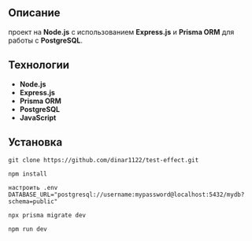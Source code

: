 
## Описание

проект на **Node.js** с использованием **Express.js** и **Prisma ORM** для работы с **PostgreSQL**.

## Технологии

- **Node.js**
- **Express.js**
- **Prisma ORM**
- **PostgreSQL**
- **JavaScript**

## Установка
```
git clone https://github.com/dinar1122/test-effect.git

npm install

настроить .env
DATABASE_URL="postgresql://username:mypassword@localhost:5432/mydb?schema=public"

npx prisma migrate dev

npm run dev

```